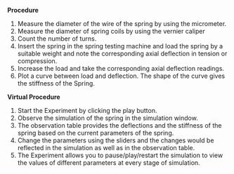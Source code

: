 **Procedure**

1. Measure the diameter of the wire of the spring by using the micrometer.
2. Measure the diameter of spring coils by using the vernier caliper
3. Count the number of turns.
4. Insert the spring in the spring testing machine and load the spring by a suitable weight and note
 the corresponding axial deflection in tension or compression.
5. Increase the load and take the corresponding axial deflection readings.
6. Plot a curve between load and deflection. The shape of the curve gives the stiffness of the
 Spring.


**Virtual Procedure**
1. Start the Experiment by clicking the play button.
2. Observe the simulation of the spring in the simulation window.
3. The observation table provides the deflections and the stiffness of the spring based on the current parameters of the spring. 
4. Change the parameters using the sliders and the changes would be reflected in the simulation as well as in the observation table.
5. The Experiment allows you to pause/play/restart the simulation to view the values of different parameters at every stage of simulation.

